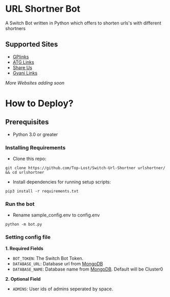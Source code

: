 # URL Shortner Bot
A Switch Bot written in Python which offers to shorten urls's with different shortners

## Supported Sites
- [GPlinks](https://gplinks.in/)
- [ATG Links](https://atglinks.com/)
- [Share Us](https://publisher.shareus.io/)
- [Gyani Links](https://gyanilinks.com/)

*More Websites adding soon*

# How to Deploy?

## Prerequisites
- Python 3.0 or greater

### Installing Requirements
- Clone this repo:

```
git clone https://github.com/Top-Lost/Switch-Url-Shortner urlshortner/ && cd urlshortner
```

- Install dependencies for running setup scripts:
```
pip3 install -r requirements.txt
```

### Run the bot
- Rename sample_config.env to config.env


```
python -m bot.py
```
### Setting config file
**1. Required Fields**

- `BOT_TOKEN`: The Switch Bot Token.
- `DATABASE_URL`: Database url from [MongoDB](https://mongodb.com)
- `DATABASE_NAME`: Database name from [MongoDB](https://mongodb.com). Default will be Cluster0

**2. Optional Field**
- `ADMINS`: User ids of admins seperated by space.